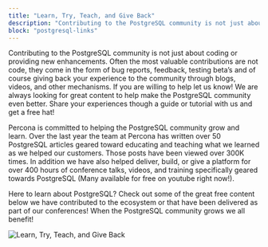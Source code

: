 ```yaml
---
title: "Learn, Try, Teach, and Give Back"
description: "Contributing to the PostgreSQL community is not just about coding or providing new enhancements."
block: "postgresql-links"
---
```


Contributing to the PostgreSQL community is not just about coding or providing new enhancements. Often the most valuable contributions are not code, they come in the form of bug reports, feedback, testing beta’s and of course giving back your experience to the community through blogs, videos, and other mechanisms. If you are willing to help let us know! We are always looking for great content to help make the PostgreSQL community even better. Share your experiences though a guide or tutorial with us and get a free hat! 

Percona is committed to helping the PostgreSQL community grow and learn. Over the last year the team at Percona has written over 50 PostgreSQL articles geared toward educating and teaching what we learned as we helped our customers. Those posts have been viewed over 300K times. In addition we have also helped deliver, build, or give a platform for over 400 hours of conference talks, videos, and training specifically geared towards PostgreSQL (Many available for free on youtube right now!).  

Here to learn about PostgreSQL? Check out some of the great free content below we have contributed to the ecosystem or that have been delivered as part of our conferences!  When the PostgreSQL community grows we all benefit!

![Learn, Try, Teach, and Give Back](/postgresql/cover-line-1.jpg)
